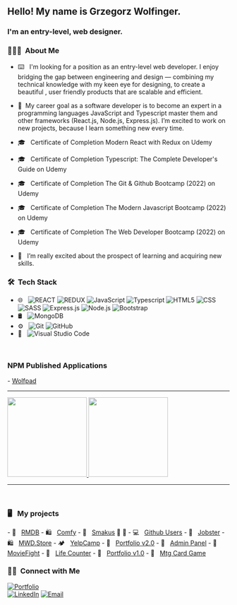 <h2> Hello! My name is Grzegorz Wolfinger.</h2>
<h3>I'm an entry-level, web designer.</h3>

<h3> 🧑🏻‍💻 &nbsp;About Me </h3>

- ⌨️ &nbsp; I'm looking for a position as an entry-level web developer. I enjoy bridging the gap between engineering and design — combining my technical knowledge with   my keen eye for designing, to create a beautiful , user friendly products that are scalable and efficient.
- 🤔 &nbsp;My career goal as a software developer is to become an expert in a programming languages JavaScript and Typescript master them and other frameworks (React.js, Node.js, Express.js). I’m excited to work on new projects, because I learn something new every time.

- 🎓 &nbsp; Certificate of Completion Modern React with Redux on Udemy
- 🎓 &nbsp; Certificate of Completion Typescript: The Complete Developer's Guide on Udemy
- 🎓 &nbsp; Certificate of Completion The Git & Github Bootcamp (2022) on Udemy
- 🎓 &nbsp; Certificate of Completion The Modern Javascript Bootcamp (2022) on Udemy
- 🎓 &nbsp; Certificate of Completion The Web Developer Bootcamp (2022) on Udemy
- 🌱 &nbsp; I’m really excited about the prospect of learning and acquiring new skills.

<h3> 🛠 &nbsp;Tech Stack</h3>

- 🌐 &nbsp;
  ![REACT](https://img.shields.io/badge/-React-333333?style=flat&logo=react)
  ![REDUX](https://img.shields.io/badge/-Redux-333333?style=flat&logo=redux)
  ![JavaScript](https://img.shields.io/badge/-JavaScript-333333?style=flat&logo=javascript)
  ![Typescript](https://img.shields.io/badge/-TypeScript-333333?style=flat&logo=Typescript)
  ![HTML5](https://img.shields.io/badge/-HTML5-333333?style=flat&logo=HTML5)
  ![CSS](https://img.shields.io/badge/-CSS-333333?style=flat&logo=CSS3&logoColor=1572B6)
  ![SASS](https://img.shields.io/badge/-Sass-333333?style=flat&logo=sass)
  ![Express.js](https://img.shields.io/badge/-Express.js-333333?style=flat&logo=Express.js)
  ![Node.js](https://img.shields.io/badge/-Node.js-333333?style=flat&logo=node.js)
  ![Bootstrap](https://img.shields.io/badge/-Bootstrap-333333?style=flat&logo=bootstrap&logoColor=563D7C)    
- 🛢 &nbsp;
  ![MongoDB](https://img.shields.io/badge/-MongoDB-333333?style=flat&logo=mongodb)
- ⚙️ &nbsp;
  ![Git](https://img.shields.io/badge/-Git-333333?style=flat&logo=git)
  ![GitHub](https://img.shields.io/badge/-GitHub-333333?style=flat&logo=github)
- 🔧 &nbsp;
  ![Visual Studio Code](https://img.shields.io/badge/-Visual%20Studio%20Code-333333?style=flat&logo=visual-studio-code&logoColor=007ACC)

<br/>
<h3> NPM Published Applications </h3>
- <a href="https://www.npmjs.com/package/wolfpad/" src="(https://img.shields.io/badge/npm-wolfpad%201.3.3-red?style=flat)">Wolfpad</a>


<br/>

<hr/>
<a href="https://github.com/wujekbizon">
  <img height="180em" src="https://github-readme-stats.vercel.app/api?username=wujekbizon&theme=buefy&show_icons=true" />
  <img height="180em" src="https://github-readme-stats.vercel.app/api/top-langs/?username=wujekbizon&theme=buefy&layout=compact" />
</a>
<hr/>
<br/>

<h3> 🖥️ &nbsp; My projects </h3>
- 🎥 &nbsp; <a href="https://rmdb-gw.vercel.app/">RMDB</a>
- 🛍️ &nbsp; <a href="https://gw-comfy.netlify.app/">Comfy</a>
- 🥞 &nbsp; <a href="https://smakus.vercel.app/">Smakus</a> 🥗 🍲
- 💻 &nbsp; <a href="https://react-github-users-gw.vercel.app/">Github Users</a>
- 🏢 &nbsp; <a href="https://react-jobster.vercel.app/">Jobster</a>
- 🛍️ &nbsp; <a href="https://react-mwd-store.vercel.app/">MWD.Store</a>
- 🏕️ &nbsp; <a href="https://yelp-camp2022-gw.herokuapp.com/">YelpCamp</a>
- 💼 &nbsp; <a href="https://grzegorz-wolfinger-portfoliov2.vercel.app/">Portfolio v2.0</a>
- 🔑 &nbsp; <a href="https://adminpanelmwd.herokuapp.com/">Admin Panel</a>
- 🎥 &nbsp; <a href="https://js-apps-movie-fight.vercel.app/">MovieFight</a>
- 🎲 &nbsp; <a href="https://js-lifecounter.vercel.app/">Life Counter</a>
- 💼 &nbsp; <a href="https://grzegorz-wolfinger.vercel.app/">Portfolio v1.0</a>
- 🚧 &nbsp; <a href="https://react-ts-mtg.vercel.app/">Mtg Card Game</a>


<h3> 🤝🏻 &nbsp;Connect with Me </h3>

<p align="center">
 
<a href="https://g-w.vercel.app/"><img alt="Portfolio" src="https://img.shields.io/badge/Portfolio-Grzegorz%20Wolfinger-orange?style=for-the-badge&logo=gitbook"></a> 
  <br>
<a href="https://www.linkedin.com/in/grzegorz-wolfinger-b88856229/"><img alt="LinkedIn" src="https://img.shields.io/badge/LinkedIn-Grzegorz%20Wolfinger%20-blue?style=for-the-badge&logo=linkedin"></a>
<a href="mailto:grzegorz.wolfinger@gmail.com"><img alt="Email" src="https://img.shields.io/badge/Email-grzegorz.wolfinger@gmail.com-blue?style=for-the-badge&logo=gmail"></a>
</p>

